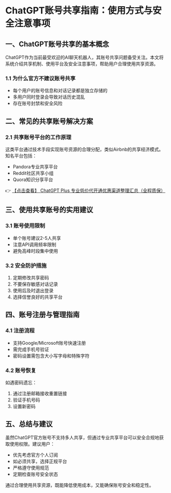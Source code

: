 # ChatGPT账号共享指南：使用方式与安全注意事项

## 一、ChatGPT账号共享的基本概念

ChatGPT作为当前最受欢迎的AI聊天机器人，其账号共享问题备受关注。本文将系统介绍共享机制、使用平台及安全注意事项，帮助用户合理使用共享资源。

### 1.1 为什么官方不建议账号共享
- 每个用户的账号信息和对话记录都是独立存储的
- 多用户同时登录会导致对话历史混乱
- 存在账号封禁和安全风险

## 二、常见的共享账号解决方案

### 2.1 共享账号平台的工作原理
这类平台通过技术手段实现账号资源的合理分配，类似Airbnb的共享经济模式。知名平台包括：
- Pandora专业共享平台
- Reddit社区共享小组
- Quora知识分享平台

👉 [【点击查看】 ChatGPT Plus 专业低价代开通优惠渠道整理汇总（全程质保）](https://bit.ly/DaiKai)

## 三、使用共享账号的实用建议

### 3.1 账号使用限制
- 单个账号建议2-5人共享
- 注意API调用频率限制
- 避免高峰时段集中使用

### 3.2 安全防护措施
1. 定期修改共享密码
2. 不要保存敏感对话记录
3. 使用后及时退出登录
4. 选择信誉良好的共享平台

## 四、账号注册与管理指南

### 4.1 注册流程
- 支持Google/Microsoft账号快速注册
- 需完成手机号验证
- 密码设置需包含大小写字母和特殊字符

### 4.2 账号恢复
如遇密码遗忘：
1. 通过注册邮箱接收重置链接
2. 验证手机号码
3. 设置新密码

## 五、总结与建议

虽然ChatGPT官方账号不支持多人共享，但通过专业共享平台可以安全合规地获取使用权限。建议用户：
- 优先考虑官方个人订阅
- 如必须共享，选择正规平台
- 严格遵守使用规范
- 定期检查账号安全状态

通过合理使用共享资源，既能降低使用成本，又能确保账号安全和稳定性。